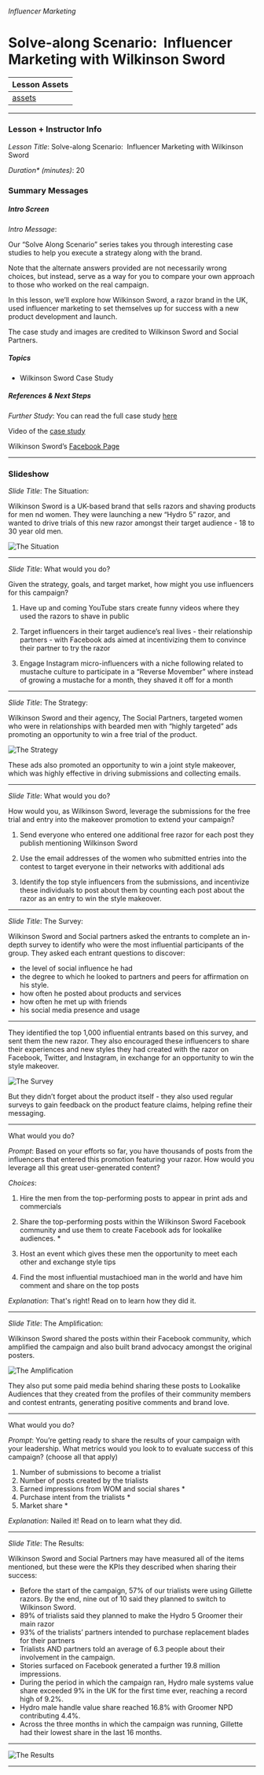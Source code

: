 ###### Influencer Marketing
# Solve-along Scenario:  Influencer Marketing with Wilkinson Sword

| Lesson Assets    |
| ---------------- |
| [assets](lesson7/assets) |

----------------------------------

### Lesson + Instructor Info

_Lesson Title_: Solve-along Scenario:  Influencer Marketing with Wilkinson Sword

_Duration* (minutes)_:  20

### Summary Messages

##### Intro Screen
_Intro Message_:

Our “Solve Along Scenario” series takes you through interesting case studies to help you execute a strategy along with the brand.

Note that the alternate answers provided are not necessarily wrong choices, but instead, serve as a way for you to compare your own approach to those who worked on the real campaign.

In this lesson, we’ll explore how Wilkinson Sword, a razor brand in the UK, used influencer marketing to set themselves up for success with a new product development and launch.

The case study and images are credited to Wilkinson Sword and Social Partners.

##### Topics

* Wilkinson Sword Case Study

##### References & Next Steps

_Further Study_:
You can read the full case study [here](https://www.thesocialpartners.com/wilkinson-sword-case-study-facebook-couples/)

Video of the [case study](https://www.youtube.com/watch?v=wYcrshxc5tA)

Wilkinson Sword’s [Facebook Page](https://www.facebook.com/WilkinsonSwordMenUK/)

-------------------
<!-- 1 -->
### Slideshow

_Slide Title_: The Situation:

Wilkinson Sword is a UK-based brand that sells razors and shaving products for men nd women. They were launching a new “Hydro 5” razor, and wanted to drive trials of this new razor amongst their target audience - 18 to 30 year old men.

![The Situation](assets/thesituation.jpeg)

---
<!-- 2 -->
_Slide Title_: What would you do?

Given the strategy, goals, and target market, how might you use influencers for this campaign?

1. Have up and coming YouTube stars create funny videos where they used the razors to shave in public

2. Target influencers in their target audience’s real lives - their relationship partners - with Facebook ads aimed at incentivizing them to convince their partner to try the razor

3. Engage Instagram micro-influencers with a niche following related to mustache culture to participate in a “Reverse Movember” where instead of growing a mustache for a month, they shaved it off for a month

---
<!-- 3 -->
_Slide Title_: The Strategy:

Wilkinson Sword and their agency, The Social Partners, targeted women who were in relationships with bearded men with “highly targeted” ads promoting an opportunity to win a free trial of the product.

![The Strategy](assets/thestrategy.png)

These ads also promoted an opportunity to win a joint style makeover, which was highly effective in driving submissions and collecting emails.

---
<!-- 4 -->
_Slide Title_: What would you do?

How would you, as Wilkinson Sword, leverage the submissions for the free trial and entry into the makeover promotion to extend your campaign?

1. Send everyone who entered one additional free razor for each post they publish mentioning Wilkinson Sword

2. Use the email addresses of the women who submitted entries into the contest to target everyone in their networks with additional ads

3. Identify the top style influencers from the submissions, and incentivize these individuals to post about them by counting each post about the razor as an entry to win the style makeover.

---
<!-- 5 -->
_Slide Title_: The Survey:

Wilkinson Sword and Social partners asked the entrants to complete an in-depth survey to identify who were the most influential participants of the group. They asked each entrant questions to discover:

* the level of social influence he had
* the degree to which he looked to partners and peers for affirmation on his style.
* how often he posted about products and services
* how often he met up with friends
* his social media presence and usage

---
<!-- 6 -->
They identified the top 1,000 influential entrants based on this survey, and sent them the new razor. They also encouraged these influencers to share their experiences and new styles they had created with the razor on Facebook, Twitter, and Instagram, in exchange for an opportunity to win the style makeover.

![The Survey](assets/Thesurvey.jpg)

But they didn’t forget about the product itself - they also used regular surveys to gain feedback on the product feature claims, helping refine their messaging.

---
<!-- 7 -->
What would you do?

_Prompt_: Based on your efforts so far, you have thousands of posts from the influencers that entered this promotion featuring your razor. How would you leverage all this great user-generated content?

_Choices_:
1. Hire the men from the top-performing posts to appear in print ads and commercials

2. Share the top-performing posts within the Wilkinson Sword Facebook community and use them to create Facebook ads for lookalike audiences. *

3. Host an event which gives these men the opportunity to meet each other and exchange style tips

4. Find the most influential mustachioed man in the world and have him comment and share on the top posts

_Explanation_: That's right! Read on to learn how they did it.

---
<!-- 8 -->
_Slide Title_: The Amplification:

Wilkinson Sword shared the posts within their Facebook community, which amplified the campaign and also built brand advocacy amongst the original posters.

![The Amplification](assets/theamplification.jpg)

They also put some paid media behind sharing these posts to Lookalike Audiences that they created from the profiles of their community members and contest entrants, generating positive comments and brand love.

---
<!-- 9 -->
What would you do?

_Prompt_: You’re getting ready to share the results of your campaign with your leadership. What metrics would you look to to evaluate success of this campaign? (choose all that apply)

1. Number of submissions to become a trialist
2. Number of posts created by the trialists
3. Earned impressions from WOM and social shares *
4. Purchase intent from the trialists *
5. Market share *

_Explanation_: Nailed it! Read on to learn what they did.

---
<!-- 10 -->
_Slide Title_: The Results:

Wilkinson Sword and Social Partners may have measured all of the items mentioned, but these were the KPIs they described when sharing their success:

* Before the start of the campaign, 57% of our trialists were using Gillette razors. By the end, nine out of 10 said they planned to switch to Wilkinson Sword.
* 89% of trialists said they planned to make the Hydro 5 Groomer their main razor
* 93% of the trialists’ partners intended to purchase replacement blades for their partners
* Trialists AND partners told an average of 6.3 people about their involvement in the campaign.
* Stories surfaced on Facebook generated a further 19.8 million impressions.
* During the period in which the campaign ran, Hydro male systems value share exceeded 9% in the UK for the first time ever, reaching a record high of 9.2%.
* Hydro male handle value share reached 16.8% with Groomer NPD contributing 4.4%.
* Across the three months in which the campaign was running, Gillette had their lowest share in the last 16 months.

---
<!-- 11 -->

![The Results](assets/theresults.png)

---
